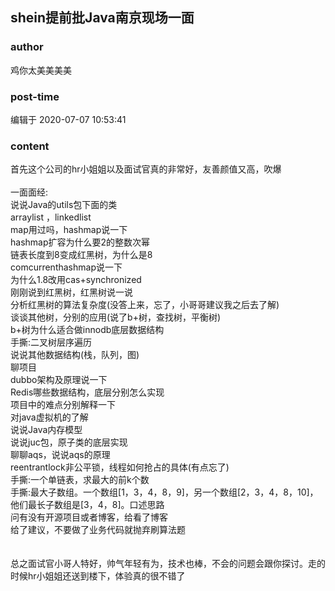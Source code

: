 ## shein提前批Java南京现场一面
### author 
鸡你太美美美美
### post-time 

编辑于  2020-07-07 10:53:41
### content 
<div class="post-topic-des nc-post-content">
 首先这个公司的hr小姐姐以及面试官真的非常好，友善颜值又高，吹爆
 <br/>
 <br/>
 一面面经:
 <br/>
 说说Java的utils包下面的类
 <br/>
 arraylist ，linkedlist
 <br/>
 map用过吗，hashmap说一下
 <br/>
 hashmap扩容为什么要2的整数次幂
 <br/>
 链表长度到8变成红黑树，为什么是8
 <br/>
 comcurrenthashmap说一下
 <br/>
 为什么1.8改用cas+synchronized
 <br/>
 刚刚说到红黑树，红黑树说一说
 <br/>
 分析红黑树的算法复杂度(没答上来，忘了，小哥哥建议我之后去了解)
 <br/>
 谈谈其他树，分别的应用(说了b+树，查找树，平衡树)
 <br/>
 b+树为什么适合做innodb底层数据结构
 <br/>
 手撕:二叉树层序遍历
 <br/>
 说说其他数据结构(栈，队列，图)
 <br/>
 聊项目
 <br/>
 dubbo架构及原理说一下
 <br/>
 Redis哪些数据结构，底层分别怎么实现
 <br/>
 项目中的难点分别解释一下
 <br/>
 对java虚拟机的了解
 <br/>
 说说Java内存模型
 <br/>
 说说juc包，原子类的底层实现
 <br/>
 聊聊aqs，说说aqs的原理
 <br/>
 reentrantlock非公平锁，线程如何抢占的具体(有点忘了)
 <br/>
 手撕:一个单链表，求最大的前k个数
 <br/>
 手撕:最大子数组。一个数组[1，3，4，8，9]，另一个数组[2，3，4，8，10]，他们最长子数组是[3，4，8]。口述思路
 <br/>
 问有没有开源项目或者博客，给看了博客
 <br/>
 给了建议，不要做了业务代码就抛弃刷算法题
 <br/>
 <br/>
 <br/>
 总之面试官小哥人特好，帅气年轻有为，技术也棒，不会的问题会跟你探讨。走的时候hr小姐姐还送到楼下，体验真的很不错了
</div>
